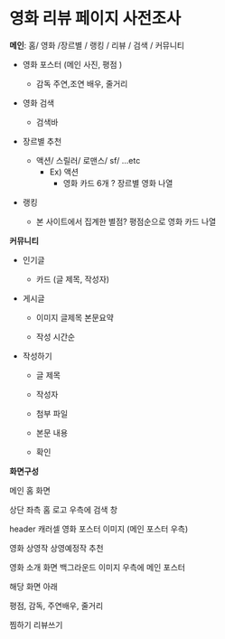 # 영화 리뷰 페이지 사전조사 

**메인**: 홈/  영화 /장르별 / 랭킹 / 리뷰 / 검색 / 커뮤니티

- 영화 포스터  (메인 사진, 평점 )
  - 감독 주연,조연 배우, 줄거리 

- 영화 검색 
  - 검색바
- 장르별 추천 
  - 액션/ 스릴러/ 로맨스/ sf/ ...etc 
    - Ex) 액션 
      - 영화 카드 6개 ? 장르별 영화 나열

- 랭킹 
  - 본 사이트에서 집계한 별점? 평점순으로 영화 카드 나열 

**커뮤니티** 

- 인기글  

  - 카드 (글 제목, 작성자)

- 게시글

  - 이미지 글제목 본문요약 

  - 작성 시간순  

- 작성하기 

  - 글 제목 

  - 작성자

  - 첨부 파일 

  - 본문 내용 

  - 확인 

    

    

**화면구성**

메인 홈 화면 

상단 좌측 홈 로고  우측에 검색 창

header 캐러셀 영화 포스터 이미지 (메인 포스터 우측)

영화 상영작 상영예정작 추천 



영화 소개 화면 백그라운드 이미지  우측에 메인 포스터 

해당 화면 아래

평점, 감독, 주연배우, 줄거리

찜하기 리뷰쓰기 

